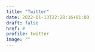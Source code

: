 ```yaml
---
title: "Twitter"
date: 2022-01-13T22:28:16+01:00
draft: false
href: #
profile: twitter
image: ""
---
```

